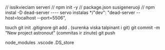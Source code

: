 // issikvieciam serveri
// npm init -y // package.json susigeneruoji
// npm instal -D dead-server    ---- servo instalas
*/"dev": "dead-server --host=localhost --port=5506",

touch git init
.gitignore
git add . (surenka viska talpinant i git)
git commit -m "New project astronout" (commitas ir zinute)
git push

node_modules
.vscode
.DS_store 


<!-- 
style="savybe: reiksme; kita-savybe1: reiksme1;"

Visos tekstines stiliauss savybes gali buti paveldimos (tevines - vaikines)

Matavimo vienetai:
reliatyvus: %, em, vh, vw, fr
absoliutus: px (pikselis), rem, ch

display: none;          elementas nera rodomas;
display: block;         didzioji dalis elementu; deliojimas yra vertikaliai, ir uzima kiek gali daugiau plocio
display: inline;        elgiasi kaip tekstas
display: inline-block;  elementas yra kompaktiskiausio/minimalaus plotcio, bet ne didesnis nei tevinis elementas

width: 100%;            tevinio elemento plocio atzvilgiu... bus per visa tevini elementa.
height: 50px;           aukstis dazniausiai nereguoja i % reiksmes (nereguoja i %)


padding: 10px;          atstumas tarp elemento krasto (border) ir jo turinio (teksto) visomis kriptimis
padding-top: 10px       i virsu ir visi kiti.

margin: 10px;           atstumas tarp elementu; visomis kryptimis vienodai
margin-top: 10px;       atstumas top
magin-bottom: 10px;     atstumas bot
margin-left             kaire
margin-rigth            desine

float: left;            priverstinis elemento stumimas pasirinkta kryptimi iki artimiausio kito elemento arba tevinio krasto
float: right;           priverstinis elemento stumimas pasirinkta kryptimi iki artimiausio kito elemento arba tevinio krasto

background-color: red;  backgroundo spalvos -- elemento fono spalva
color: black;           teksto spalvos

font-family: Arial;     konkretus sriftai
font-size: 20px;        teksto dydis
font-weight: bold;      paryskintos spalvos
font-style: italic;  

line-height: 1.2em;     linijos aukstis

text-transform: uppercase;
text-decoration: underline;
text-decoration: none;
text-align: center;     tekstas centruojamas

SPALVOS:
rgb(235, 236, 238)
 #ebecee -- sesioliktainis kodas 
 eb = 235, ec = 236, ee = 238
-->



<!-- a:nth-child(3), trecias parinktas
a:nth-child(2) {    antras parinktas ir tt
    background-color: red;
}  
a:nth-child(n + 2) {
    background-color: red;
} 
a:nth-child(2n) {
    background-color: red;
} 
a:nth-child(odd) {  lyginis - nelyginis (kasantra paima)
    background-color: red;
}  -->

<!-- a:nth-of-type() - ieman nuoroda ir ja keicia -->